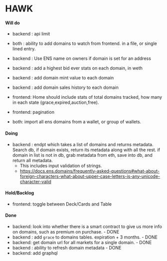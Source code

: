 # HAWK

#### Will do
- backend : api limit
- both : ability to add domains to watch from frontend. in a file, or single lined entry.
- backend : Use ENS name on owners if domain is set for an address
- backend : add a highest bid ever stats on each domain, in weth
- backend : add domain mint value to each domain
- backend : add domain sales history to each domain


- frontend: Home should include stats of total domains tracked, how many in each state (grace,expired,auction,free).
- frontend: pagination

- both: import all ens domains from a wallet, or group of wallets.

#### Doing
- backend : endpt which takes a list of domains and returns metadata. Search db, if domain exists, return its metadata along with all the rest. if domain in list is not in db, grab metadata from eth, save into db, and return all metadata.
  - This includes input validation of strings. 
  - https://docs.ens.domains/frequently-asked-questions#what-about-foreign-characters-what-about-upper-case-letters-is-any-unicode-character-valid

#### Hold/Backlog
- frontend: toggle between Deck/Cards and Table

#### Done
- backend: look into whether there is a smart contract to give us more info on domains, such as premium on purchase. - DONE
- backend : add `grace` to domains tables. expiration + 3 months. - DONE
- backend: get domain url for all markets for a single domain. - DONE
- backend : ability to refresh domain metadata - DONE
- backend: add graphql
